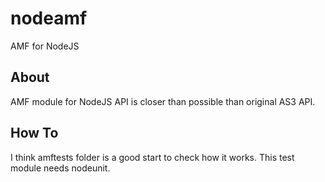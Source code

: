 nodeamf
=======

AMF for NodeJS

## About

AMF module for NodeJS
API is closer than possible than original AS3 API.


## How To

I think amftests folder is a good start to check how it works.
This test module needs nodeunit.